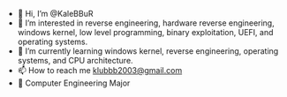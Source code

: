 - 👋 Hi, I’m @KaleBBuR
- 👀 I’m interested in reverse engineering, hardware reverse engineering, windows kernel, low level programming, binary exploitation, UEFI, and operating systems.
- 🌱 I’m currently learning windows kernel, reverse engineering, operating systems, and CPU architecture.
- 📫 How to reach me klubbb2003@gmail.com
- 🏫 Computer Engineering Major

<!---
KaleBBuR/KaleBBuR is a ✨ special ✨ repository because its `README.md` (this file) appears on your GitHub profile.
You can click the Preview link to take a look at your changes.
--->
